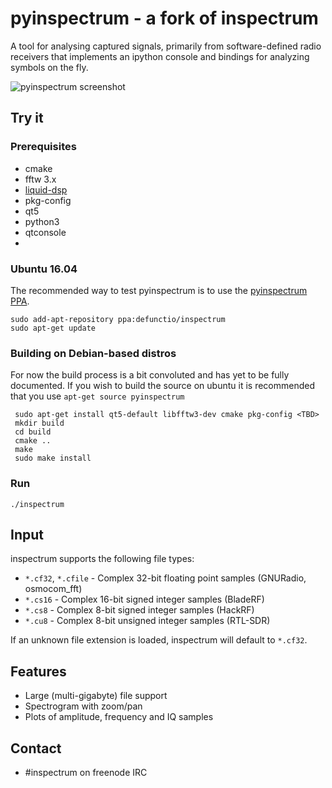 # pyinspectrum - a fork of inspectrum
A tool for analysing captured signals, primarily from software-defined radio receivers that implements an ipython console and bindings for analyzing symbols on the fly.

![pyinspectrum screenshot](/screenshot.jpg)

## Try it
### Prerequisites

 * cmake
 * fftw 3.x
 * [liquid-dsp](https://github.com/jgaeddert/liquid-dsp)
 * pkg-config
 * qt5
 * python3
 * qtconsole
 * 
 
### Ubuntu 16.04
  The recommended way to test pyinspectrum is to use the [pyinspectrum PPA](https://launchpad.net/~defunctio/+archive/ubuntu/inspectrum).
  ```
  sudo add-apt-repository ppa:defunctio/inspectrum
  sudo apt-get update
  ```

### Building on Debian-based distros
  For now the build process is a bit convoluted and has yet to be fully documented. If you wish to build the source on ubuntu it is recommended that you use `apt-get source pyinspectrum`
    
 ```   
  sudo apt-get install qt5-default libfftw3-dev cmake pkg-config <TBD>
  mkdir build
  cd build
  cmake ..
  make
  sudo make install
 ```
### Run

    ./inspectrum

## Input
inspectrum supports the following file types:
 * `*.cf32`, `*.cfile` - Complex 32-bit floating point samples (GNURadio, osmocom_fft)
 * `*.cs16` - Complex 16-bit signed integer samples (BladeRF)
 * `*.cs8` - Complex 8-bit signed integer samples (HackRF)
 * `*.cu8` - Complex 8-bit unsigned integer samples (RTL-SDR)

If an unknown file extension is loaded, inspectrum will default to `*.cf32`.

## Features
 * Large (multi-gigabyte) file support
 * Spectrogram with zoom/pan
 * Plots of amplitude, frequency and IQ samples
 
## Contact
 * #inspectrum on freenode IRC
